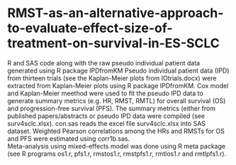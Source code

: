 # RMST-as-an-alternative-approach-to-evaluate-effect-size-of-treatment-on-survival-in-ES-SCLC
R and SAS code along with the raw pseudo individual patient data generated using R package IPDfromKM
Pseudo individual patient data (IPD) from thirteen trials (see the Kaplan-Meier plots from IOtrials.docx) 
were extracted from Kaplan-Meier plots using R package IPDfromKM. Cox model and Kaplan-Meier meethod were 
used to fit the pseudo IPD data to generate summary metrics (e.g. HR, RMST, RMTL) for overall survival (OS)
and progression-free survival (PFS). The summary metrics (either from published papers/abstracts or pseudo
IPD data were compiled (see surv4sclc.xlsx). con.sas reads the excel file surv4sclc.xlsx into SAS dataset. 
Weighted Pearson correlations among the HRs and RMSTs for OS and PFS were estimated using corr1b.sas.  
Meta-analysis using mixed-effects model was done using R meta package (see R programs os1.r, pfs1.r, 
rmstos1.r, rmstpfs1.r, rmtlos1.r and rmtlpfs1.r).
